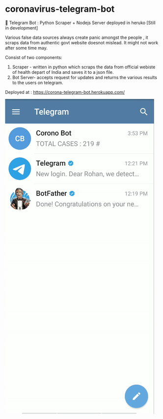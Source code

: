 # coronavirus-telegram-bot
🤖 Telegram Bot : Python Scraper + Nodejs Server deployed in heruko [Still in development]

Various false data sources always create panic amongst the people , it scraps data from authentic govt website doesnot mislead.
It might not work after some time may.

Consist of two components: 
  1. Scraper - written in python which scraps the data from official webiste of health depart of India and saves it to a json file.
  2. Bot Server- accepts request for updates and returns the various results to the users on telegram.
  
  Deployed at : https://corona-telegram-bot.herokuapp.com/
  
  
![gif](https://github.com/rohanprasadofficial/coronavirus-telegram-bot/blob/master/ss.gif)
